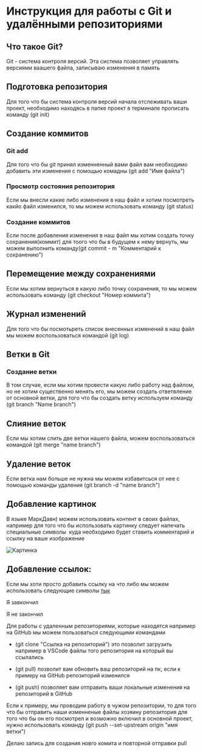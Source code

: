 # Инструкция для работы с Git и удалёнными репозиториями

## Что такое Git?
Git - система контроля версий. Эта система позволяет управлять версиями ваашего файла, записываю изменения в память

## Подготовка репозитория
Для того что бы система контроля версий начала отслеживать ваши проект, необходимо находясь в папке проект в терминале прописать команду (git init)

## Создание коммитов

### Git add
Для того что бы git принял изменненный вами файл вам необходимо добавить эти изменения с помощью комадны (git add "Имя файла")

### Просмотр состояния репозитория
Если мы внесли какие либо изменения в наш файл и хотим посмотреть какйо файл изменился, то мы можем использовать команду (git status)

### Создание коммитов
Если после добавления изменения в наш файл мы хотим создать точку сохранения(коммит) для тоого что бы в будущем к нему вернуть, мы можем выполнить команду(git commit - m "Комментарий к сохранению")

## Перемещение между сохранениями
Если мы хотим вернуться в какую либо точку сохранения, то мы можем использовать команду (git checkout "Номер коммита")

## Журнал изменений
Для того что бы посмотьреть список внесенных изменений в наш файл мы можем воспользоваться командой (git log)

## Ветки в Git

### Создание ветки

В том случае, если мы хотим провести какую либо работу над файлом, но не хотим существенно менять его, мы можем создать ответвление от основной ветки, для того что бы создать ветку используем команду (git branch "Name branch")

## Слияние веток

Если мы хотим слить две ветки нашего файла, можем воспользоваться командой (git merge "name branch")

## Удаление веток
Если ветка нам больше не нужна мы можем избавитсься от нее с помощью команды удаления (git branch -d "name branch")

## Добавление картинок
В языке МаркДавн) можем использовать контент в своих файлах, например для того что бы использовать картинку следует напечать специальные символы ![]() куда необходимо будет ставить комментарий и ссылку на ваше изображение

![Картинка](https://crosti.ru/patterns/00/27/36/f3_preview_1fd68bf3.jpg)

## Добавление ссылок:
Если мы хоти просто добавить ссылку на что либо мы можем использовать следующие символы [тык](https://crosti.ru/patterns/00/27/36/f3_preview_1fd68bf3.jpg)

Я завкончил

Я не закончил 

Для работы с удаленным репозиториями, которые находятся например на GitHub мы можем пользоваться следующими командами

* (git clone "Ссылка на репозиторий") это позволит загрузить например в VSCode файлы того репозитория на который вы ссылались

* (git pull) позволит вам обновить ваш репозиторий на пк, если к примеру на GitHub репозиторий изменился

* (git push) позволяет вам отправить ваши локальные изменения на репозиторий в GitHub

Если к примеру, мы проводим работу в чужом репозитории, то для того что бы отправить наши изменненые файлы хозяину репозитория для того что бы он его посмотрел и возможно включил в основной проект, нужно использовать команду (git push --set-upstream origin "имя ветки")

Делаю запись для создания новго комита и повторной отправки pull